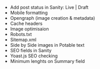 
- Add post status in Sanity: Live | Draft 
- Mobile formatting
- Opengraph (image creation & metadata)
- Cache headers
- Image optimisaion
- Robots.txt
- Sitemap.xml
- Side by Side images in Potable text
- SEO fields in Sanity
- Yoast.js SEO checking
- Minimum lenghts on Summary field
